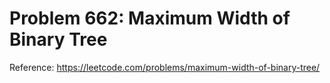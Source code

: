 # Problem 662: Maximum Width of Binary Tree

Reference: https://leetcode.com/problems/maximum-width-of-binary-tree/